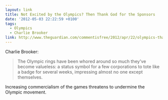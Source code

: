 ```yaml
---
layout: link
title: Not Excited by the Olympics? Then Thank God for the Sponsors
date: '2012-05-03 22:22:59 +0100'
tags:
  - Olympics
  - Charlie Brooker
link: http://www.theguardian.com/commentisfree/2012/apr/22/olympics-thank-god-for-sponsors
---
```

Charlie Brooker:

> The Olympic rings have been whored around so much they've become valueless: a status symbol for a few corporations to tote like a badge for several weeks, impressing almost no one except themselves.

Increasing commercialism of the games threatens to undermine the Olympic movement.